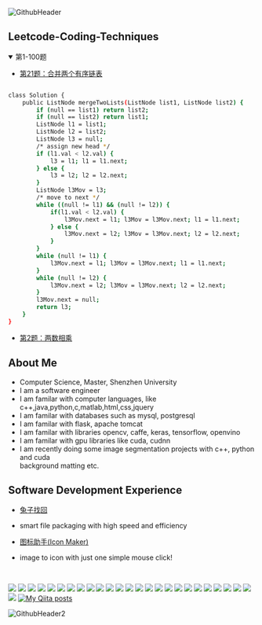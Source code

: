 ![GithubHeader](https://user-images.githubusercontent.com/37477845/92315782-e1255d80-f025-11ea-80e0-e62fc08c7a1e.gif)


## Leetcode-Coding-Techniques


<details open> 
<summary>第1-100题</summary>

- [第21题：合并两个有序链表](https://github.com/Think-Big-Do-Small/Leetcode-Coding-Techniques/tree/main/0021.%20%E5%90%88%E5%B9%B6%E4%B8%A4%E4%B8%AA%E6%9C%89%E5%BA%8F%E9%93%BE%E8%A1%A8)
```bash

class Solution {
    public ListNode mergeTwoLists(ListNode list1, ListNode list2) {
        if (null == list1) return list2; 
        if (null == list2) return list1; 
        ListNode l1 = list1;
        ListNode l2 = list2; 
        ListNode l3 = null; 
        /* assign new head */
        if (l1.val < l2.val) {
            l3 = l1; l1 = l1.next; 
        } else {
            l3 = l2; l2 = l2.next; 
        }
        ListNode l3Mov = l3; 
        /* move to next */
        while ((null != l1) && (null != l2)) {
            if(l1.val < l2.val) {
                l3Mov.next = l1; l3Mov = l3Mov.next; l1 = l1.next;
            } else {
                l3Mov.next = l2; l3Mov = l3Mov.next; l2 = l2.next; 
            }
        }
        while (null != l1) {
            l3Mov.next = l1; l3Mov = l3Mov.next; l1 = l1.next;
        }
        while (null != l2) {
            l3Mov.next = l2; l3Mov = l3Mov.next; l2 = l2.next; 
        }
        l3Mov.next = null; 
        return l3; 
    }
}

```
- [第2题：两数相乘]()

</details>


## About Me 
- Computer Science, Master, Shenzhen University
- I am a software engineer 
- I am familar with computer languages, like c++,java,python,c,matlab,html,css,jquery
- I am familar with databases such as mysql, postgresql
- I am familar with flask, apache tomcat
- I am familar with libraries opencv, caffe, keras, tensorflow, openvino
- I am familar with gpu libraries like cuda, cudnn
- I am recently doing some image segmentation projects with c++, python and cuda <br> background matting etc. <br> 

## Software Development Experience

- [兔子找回](www.aizaozhidao.vip/tuzizhaohui) <br>
- smart file packaging with high speed and efficiency

- [图标助手(Icon Maker)](www.aizaozhidao.vip/icon-maker) <br>
- image to icon with just one simple mouse click!


<br>

<img src="https://img.shields.io/badge/C Lang-222222.svg?logo=c&style=flat"> <img src="https://img.shields.io/badge/C++-00599C.svg?logo=c%2B%2B&style=flat"> <img src="https://img.shields.io/badge/C%23-239120.svg?logo=C%20Sharp&style=flat"> <img src="https://img.shields.io/badge/Python-f9d64e.svg?logo=python&style=flat"> <img src="https://img.shields.io/badge/Julia-a577bd.svg?logo=julia&style=flat"> <img src="https://img.shields.io/badge/MATLAB-0076A8.svg?logo=mathworks&style=flat"> <img src="https://img.shields.io/badge/HTML5-222222.svg?logo=html5&style=flat">
 <img src="https://img.shields.io/badge/CSS3-1572B6.svg?logo=css3&style=flat"> <img src="https://img.shields.io/badge/javascript-3577c4.svg?logo=javascript&style=flat"> <img src="https://img.shields.io/badge/TesorFlow-aa4c00.svg?logo=tensorflow&style=flat"> <img src="https://img.shields.io/badge/PyTorch-aa381e.svg?logo=pytorch&style=flat"> <img src="https://img.shields.io/badge/OpenCV-FF0000.svg?logo=opencv&style=flat"> <img src="https://img.shields.io/badge/Qt-AAAAAA.svg?logo=qt&style=flat"> <img src="https://img.shields.io/badge/Raspberry%20Pi-C51A4A.svg?logo=Raspberry%20Pi&style=flat"> <img src="https://img.shields.io/badge/Arduino-AAAAAA.svg?logo=Arduino&style=flat"> <img src="https://img.shields.io/badge/PowerPoint-B7472A.svg?logo=Microsoft%20PowerPoint&style=flat"> <img src="https://img.shields.io/badge/Prezi-AAAAAA.svg?logo=prezi&style=flat"> <img src="https://img.shields.io/badge/Unity-000000.svg?logo=unity&style=flat"> <img src="https://img.shields.io/badge/Android-AAAAAA.svg?logo=android&style=flat"> <img src="https://img.shields.io/badge/Amazon%20AWS-232F3E.svg?logo=Amazon%20AWS&style=flat"> <img src="https://img.shields.io/badge/Microsoft%20Azure-00a5ff.svg?logo=Microsoft%20Azure&style=flat"> <img src="https://img.shields.io/badge/-Google%20Cloud-AAAAAA.svg?logo=google-cloud&style=flat"> <img src="https://img.shields.io/badge/IBM%20Cloud-000000.svg?logo=IBM%20Cloud&style=flat"> <img src="https://img.shields.io/badge/Salesforce-00bafc.svg?logo=Salesforce&style=flat"> <img src="https://img.shields.io/badge/Kaggle-21eaff.svg?logo=kaggle&style=flat"> <img src="https://img.shields.io/badge/-Docker-AAAAAA.svg?logo=docker&style=flat"> [![My Qiita posts](https://qiita-badge.apiapi.app/s/Kazuhito/posts.svg)](http://qiita.com/Kazuhito)


![GithubHeader2](https://user-images.githubusercontent.com/37477845/92398696-07e9ae00-f164-11ea-9f4f-42df807a6218.gif)
